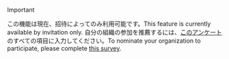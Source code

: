 > [!IMPORTANT]
> <span data-ttu-id="8fcf1-101">この機能は現在、招待によってのみ利用可能です。</span><span class="sxs-lookup"><span data-stu-id="8fcf1-101">This feature is currently available by invitation only.</span></span> <span data-ttu-id="8fcf1-102">自分の組織の参加を推薦するには、[このアンケート](https://aka.ms/ax2012upgrade)のすべての項目に入力してください。</span><span class="sxs-lookup"><span data-stu-id="8fcf1-102">To nominate your organization to participate, please complete [this survey](https://aka.ms/ax2012upgrade).</span></span> 
